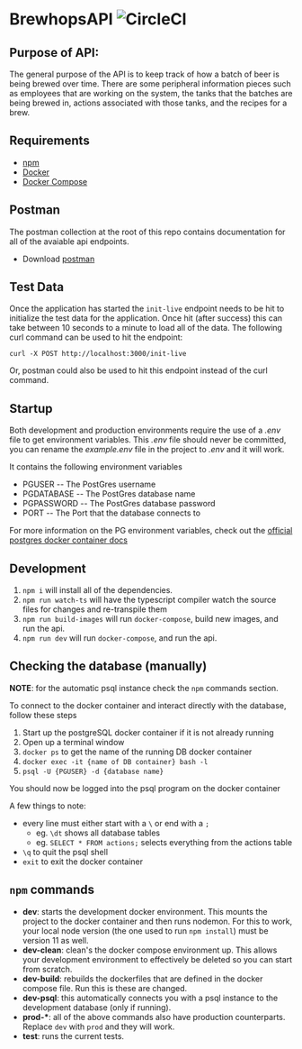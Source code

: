 # BrewhopsAPI ![CircleCI](https://circleci.com/gh/danvanhorn/brewhops-api.svg?style=svg&circle-token=0f17dce14c506204bc95e1e986c8f3f99cd725ec)

## Purpose of API:
The general purpose of the API is to keep track of how a batch of beer is being brewed over time. There are some peripheral information pieces such as employees that are working on the system, the tanks that the batches are being brewed in, actions associated with those tanks, and the recipes for a brew.


## Requirements
* [npm](https://www.npmjs.com/get-npm)
* [Docker](https://docs.docker.com/install/)
* [Docker Compose](https://docs.docker.com/compose/install/)

## Postman
The postman collection at the root of this repo contains documentation for all of the avaiable api endpoints.
* Download [postman](https://www.getpostman.com/)

## Test Data
Once the application has started the `init-live` endpoint needs to be hit to initialize the test data for the application.  Once hit (after success) this can take between 10 seconds to a minute to load all of the data.  The following curl command can be used to hit the endpoint:
```
curl -X POST http://localhost:3000/init-live
```
Or, postman could also be used to hit this endpoint instead of the curl command.

## Startup

Both development and production environments require the use of a *.env* file to get environment variables.
This *.env* file should never be committed, you can rename the *example.env* file in the project to *.env* and it will work.

It contains the following environment variables

* PGUSER     -- The PostGres username
* PGDATABASE -- The PostGres database name 
* PGPASSWORD -- The PostGres database password
* PORT       -- The Port that the database connects to

For more information on the PG environment variables, check out the [official postgres docker container docs](https://hub.docker.com/_/postgres/)

## Development
1. `npm i` will install all of the dependencies.
1. `npm run watch-ts` will have the typescript compiler watch the source files for changes and re-transpile them 
1. `npm run build-images` will run `docker-compose`, build new images, and run the api.
1. `npm run dev` will run `docker-compose`, and run the api.

## Checking the database (manually)

__NOTE__: for the automatic psql instance check the `npm` commands section.

To connect to the docker container and interact directly with the database, follow these steps

1. Start up the postgreSQL docker container if it is not already running
1. Open up a terminal window
1. `docker ps` to get the name of the running DB docker container
1. `docker exec -it {name of DB container} bash -l`
1. `psql -U {PGUSER} -d {database name}`

You should now be logged into the psql program on the docker container

A few things to note:

* every line must either start with a `\` or end with a `;`
  * eg. `\dt` shows all database tables
  * eg. `SELECT * FROM actions;` selects everything from the actions table
* `\q` to quit the psql shell
* `exit` to exit the docker container

## `npm` commands
* __dev__: starts the development docker environment.  This mounts the project to the docker container and then runs nodemon.  For this to work, your local node version (the one used to run `npm install`) must be version 11 as well.
* __dev-clean__: clean's the docker compose environment up.  This allows your development environment to effectively be deleted so you can start from scratch.
* __dev-build__: rebuilds the dockerfiles that are defined in the docker compose file.  Run this is these are changed.
* __dev-psql__: this automatically connects you with a psql instance to the development database (only if running).
* __prod-*__: all of the above commands also have production counterparts.  Replace `dev` with `prod` and they will work.
* __test__: runs the current tests.

